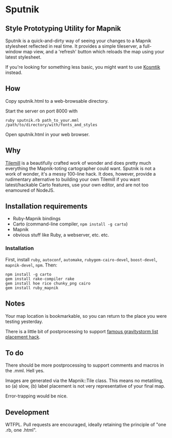 # Sputnik
## Style Prototyping Utility for Mapnik

Sputnik is a quick-and-dirty way of seeing your changes to a Mapnik stylesheet reflected in real time. It provides a simple tileserver, a full-window map view, and a 'refresh' button which reloads the map using your latest stylesheet.

If you're looking for something less basic, you might want to use [Kosmtik](https://github.com/kosmtik/kosmtik) instead.

## How

Copy sputnik.html to a web-browsable directory.

Start the server on port 8000 with

    ruby sputnik.rb path_to_your.mml /path/to/directory/with/fonts_and_styles

Open sputnik.html in your web browser.

## Why

[Tilemill](https://www.mapbox.com/tilemill/) is a beautifully crafted work of wonder and does pretty much everything the Mapnik-toting cartographer could want. Sputnik is not a work of wonder, it's a messy 100-line hack. It does, however, provide a rudimentary alternative to building your own Tilemill if you want latest/hackable Carto features, use your own editor, and are not too enamoured of NodeJS.

## Installation requirements

* Ruby-Mapnik bindings
* Carto (command-line compiler, `npm install -g carto`)
* Mapnik
* obvious stuff like Ruby, a webserver, etc. etc.

### Installation

First, install `ruby`, `autoconf`, `automake`, `rubygem-cairo-devel`, `boost-devel`, `mapnik-devel`, `npm`. Then:

    npm install -g carto
    gem install rake-compiler rake
    gem install hoe rice chunky_png cairo
    gem install ruby_mapnik

## Notes

Your map location is bookmarkable, so you can return to the place you were testing yesterday.

There is a little bit of postprocessing to support [famous gravitystorm list placement hack](https://github.com/mapbox/carto/issues/238).

## To do

There should be more postprocessing to support comments and macros in the .mml. Hell yes.

Images are generated via the Mapnik::Tile class. This means no metatiling, so (a) slow, (b) label placement is not very representative of your final map.

Error-trapping would be nice.

## Development

WTFPL. Pull requests are encouraged, ideally retaining the principle of "one .rb, one .html".
